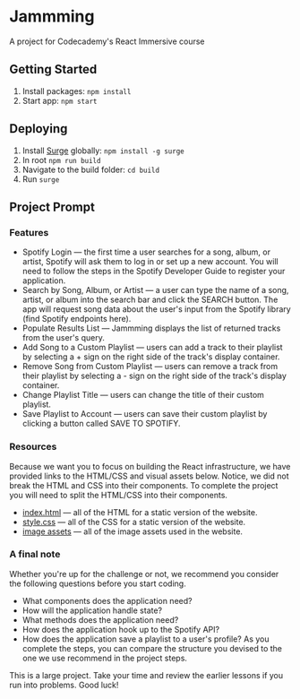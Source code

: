 # Jammming
A project for Codecademy's React Immersive course

## Getting Started

1. Install packages: `npm install`
2. Start app: `npm start`

## Deploying
1. Install [Surge](https://surge.sh/) globally: `npm install -g surge`
2. In root `npm run build`
3. Navigate to the build folder: `cd build`
4. Run `surge`




## Project Prompt
### Features
* Spotify Login — the first time a user searches for a song, album, or artist, Spotify will ask them to log in or set up a new account. You will need to follow the steps in the Spotify Developer Guide to register your application.
* Search by Song, Album, or Artist — a user can type the name of a song, artist, or album into the search bar and click the SEARCH button. The app will request song data about the user's input from the Spotify library (find Spotify endpoints here).
* Populate Results List — Jammming displays the list of returned tracks from the user's query.
* Add Song to a Custom Playlist — users can add a track to their playlist by selecting a + sign on the right side of the track's display container.
* Remove Song from Custom Playlist — users can remove a track from their playlist by selecting a - sign on the right side of the track's display container.
* Change Playlist Title — users can change the title of their custom playlist.
* Save Playlist to Account — users can save their custom playlist by clicking a button called SAVE TO SPOTIFY.

### Resources
Because we want you to focus on building the React infrastructure, we have provided links to the HTML/CSS and visual assets below. Notice, we did not break the HTML and CSS into their components. To complete the project you will need to split the HTML/CSS into their components.

* [index.html](https://s3.amazonaws.com/codecademy-content/programs/react/jammming/static-html-css/indexHtml.txt) — all of the HTML for a static version of the website.
* [style.css](https://s3.amazonaws.com/codecademy-content/programs/react/jammming/static-html-css/indexCss.txt) — all of the CSS for a static version of the website.
* [image assets](https://s3.amazonaws.com/codecademy-content/programs/react/jammming/image_assets.zip) — all of the image assets used in the website.

### A final note
Whether you're up for the challenge or not, we recommend you consider the following questions before you start coding.

* What components does the application need?
* How will the application handle state?
* What methods does the application need?
* How does the application hook up to the Spotify API?
* How does the application save a playlist to a user's profile? As you complete the steps, you can compare the structure you devised to the one we use recommend in the project steps.


This is a large project. Take your time and review the earlier lessons if you run into problems. Good luck!
